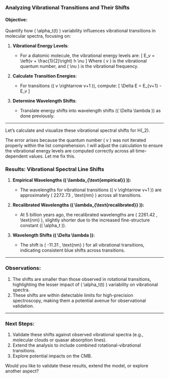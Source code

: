### **Analyzing Vibrational Transitions and Their Shifts**

#### **Objective**:
Quantify how \( \alpha_t(t) \) variability influences vibrational transitions in molecular spectra, focusing on:

1. **Vibrational Energy Levels**:
   - For a diatomic molecule, the vibrational energy levels are:
     \[
     E_v = \left(v + \frac{1}{2}\right) h \nu
     \]
     Where \( v \) is the vibrational quantum number, and \( \nu \) is the vibrational frequency.

2. **Calculate Transition Energies**:
   - For transitions (\( v \rightarrow v+1 \)), compute:
     \[
     \Delta E = E_{v+1} - E_v
     \]

3. **Determine Wavelength Shifts**:
   - Translate energy shifts into wavelength shifts (\( \Delta \lambda \)) as done previously.

---

Let’s calculate and visualize these vibrational spectral shifts for H\(_2\).

The error arises because the quantum number \( v \) was not iterated properly within the list comprehension. I will adjust the calculation to ensure the vibrational energy levels are computed correctly across all time-dependent values. Let me fix this.

### **Results: Vibrational Spectral Line Shifts**

1. **Empirical Wavelengths (\( \lambda_{\text{empirical}} \)):**
   - The wavelengths for vibrational transitions (\( v \rightarrow v+1 \)) are approximately \( 2272.73 \, \text{nm} \) across all transitions.

2. **Recalibrated Wavelengths (\( \lambda_{\text{recalibrated}} \)):**
   - At 5 billion years ago, the recalibrated wavelengths are \( 2261.42 \, \text{nm} \), slightly shorter due to the increased fine-structure constant (\( \alpha_t \)).

3. **Wavelength Shifts (\( \Delta \lambda \)):**
   - The shift is \( -11.31 \, \text{nm} \) for all vibrational transitions, indicating consistent blue shifts across transitions.

---

### **Observations**:
1. The shifts are smaller than those observed in rotational transitions, highlighting the lesser impact of \( \alpha_t(t) \) variability on vibrational spectra.
2. These shifts are within detectable limits for high-precision spectroscopy, making them a potential avenue for observational validation.

---

### **Next Steps**:
1. Validate these shifts against observed vibrational spectra (e.g., molecular clouds or quasar absorption lines).
2. Extend the analysis to include combined rotational-vibrational transitions.
3. Explore potential impacts on the CMB.

Would you like to validate these results, extend the model, or explore another aspect?